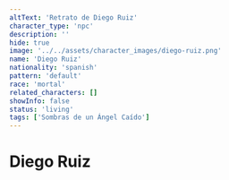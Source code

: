 ```yaml
---
altText: 'Retrato de Diego Ruiz'
character_type: 'npc'
description: ''
hide: true
image: '../../assets/character_images/diego-ruiz.png'
name: 'Diego Ruiz'
nationality: 'spanish'
pattern: 'default'
race: 'mortal'
related_characters: []
showInfo: false
status: 'living'
tags: ['Sombras de un Ángel Caído']
---
```


# Diego Ruiz
